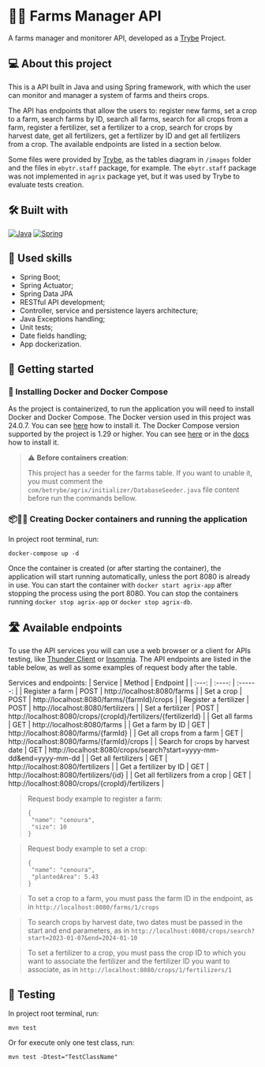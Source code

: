 # 🧑‍🌾 Farms Manager API

A farms manager and monitorer API, developed as a [Trybe](https://www.betrybe.com) Project.

## 💻 About this project

This is a API built in Java and using Spring framework, with which the user can monitor and manager a system of farms and theirs crops. 

The API has endpoints that allow the users to: register new farms, set a crop to a farm, search farms by ID, search all farms, search for all crops from a farm, register a fertilizer, set a fertilizer to a crop, search for crops by harvest date, get all fertilizers, get a fertilizer by ID and get all fertilizers from a crop.
The available endpoints are listed in a section below. 

Some files were provided by [Trybe](https://www.betrybe.com), as the tables diagram in `/images` folder and the files in `ebytr.staff` package, for example. The `ebytr.staff` package was not implemented in `agrix` package yet, but it was used by Trybe to evaluate tests creation.

## 🛠️ Built with

<a href="https://www.java.com/en/download/help/whatis_java.html" target="_blank" rel="noreferrer"><img src="https://img.shields.io/badge/Java-ED8B00?style=for-the-badge&logo=openjdk&logoColor=white" alt="Java" /></a>
<a href="https://spring.io/quickstart" target="_blank" rel="noreferrer"><img src="https://img.shields.io/badge/Spring-6DB33F?style=for-the-badge&logo=spring&logoColor=white" alt="Spring" /></a>

## 🎯 Used skills

- Spring Boot;
- Spring Actuator;
- Spring Data JPA
- RESTful API development;
- Controller, service and persistence layers architecture;
- Java Exceptions handling;
- Unit tests;
- Date fields handling;
- App dockerization.

## 🏁 Getting started

### 🐋 Installing Docker and Docker Compose

As the project is containerized, to run the application you will need to install Docker and Docker
Compose. The Docker version used in this project was 24.0.7. You can
see [here](https://www.digitalocean.com/community/tutorials/how-to-install-and-use-docker-on-ubuntu-20-04)
how to install it. The Docker Compose version supported by the project is 1.29 or higher. You can
see [here](https://www.digitalocean.com/community/tutorials/how-to-install-and-use-docker-compose-on-ubuntu-20-04-pt)
or in the [docs](https://docs.docker.com/compose/install/) how to install it.

> ⚠️ <b>Before containers creation</b>:
>
> This project has a seeder for the farms table. If you want to unable it, you must comment
> the `com/betrybe/agrix/initializer/DatabaseSeeder.java` file content before run the commands bellow.

### 📦🏃‍♀ Creating Docker containers and running the application

In project root terminal, run:

```
docker-compose up -d
```

Once the container is created (or after starting the container), the application will start running
automatically, unless the port 8080 is already in use. You can start the container
with `docker start agrix-app` after stopping the process using the port 8080. You can stop the
containers running `docker stop agrix-app` or `docker stop agrix-db`.

## 🛣️ Available endpoints

To use the API services you will can use a web browser or a client for APIs testing,
like [Thunder Client](https://www.thunderclient.com) or [Insomnia](https://insomnia.rest/download).
The API endpoints are listed in the table below, as well as some examples of request body after the
table.

Services and endpoints:
| Service | Method | Endpoint |
|  :---:  | :----: | :------: |
| Register a farm | POST | http://localhost:8080/farms |
| Set a crop | POST | http://localhost:8080/farms/{farmId}/crops |
| Register a fertilizer | POST | http://localhost:8080/fertilizers |
| Set a fertilizer | POST | http://localhost:8080/crops/{cropId}/fertilizers/{fertilizerId} |
| Get all farms | GET | http://localhost:8080/farms |
| Get a farm by ID | GET | http://localhost:8080/farms/{farmId} |
| Get all crops from a farm | GET | http://localhost:8080/farms/{farmId}/crops |
| Search for crops by harvest date | GET | http://localhost:8080/crops/search?start=yyyy-mm-dd&end=yyyy-mm-dd |
| Get all fertilizers | GET | http://localhost:8080/fertilizers |
| Get a fertilizer by ID | GET | http://localhost:8080/fertilizers/{id} |
| Get all fertilizers from a crop | GET | http://localhost:8080/crops/{cropId}/fertilizers |


> Request body example to register a farm:
> ```
> {
>  "name": "cenoura",
>  "size": 10
> }
> ```


> Request body example to set a crop:
> ```
> {
>  "name": "cenoura",
>  "plantedArea": 5.43
> }
> ```

> To set a crop to a farm, you must pass the farm ID in the endpoint, as
> in `http://localhost:8080/farms/1/crops`

> To search crops by harvest date, two dates must be passed in the start and end parameters,
> as in `http://localhost:8080/crops/search?start=2023-01-07&end=2024-01-10`

> To set a fertilizer to a crop, you must pass the crop ID to which you want to associate the fertilizer and the fertilizer ID you want to associate,
> as in `http://localhost:8080/crops/1/fertilizers/1`

## 🧪 Testing
In project root terminal, run:
```
mvn test
```
Or for execute only one test class, run:
```
mvn test -Dtest="TestClassName"
```
